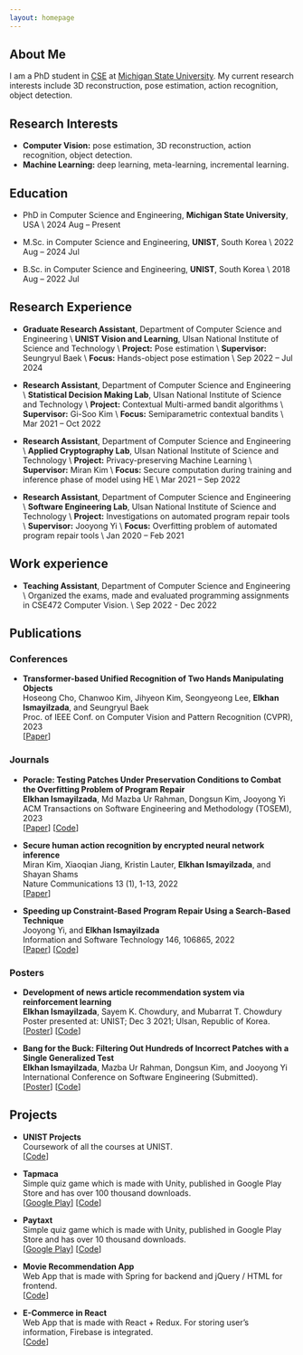 ```yaml
---
layout: homepage
---
```


## About Me

I am a PhD student in [CSE](https://engineering.msu.edu/about/departments/cse) at [Michigan State University](https://msu.edu/). My current research interests include 3D reconstruction, pose estimation, action recognition, object detection.

## Research Interests

- **Computer Vision:** pose estimation, 3D reconstruction, action recognition, object detection.
- **Machine Learning:** deep learning, meta-learning, incremental learning.

## Education
- PhD in Computer Science and Engineering, **Michigan State University**, USA \\
  2024 Aug – Present

- M.Sc. in Computer Science and Engineering, **UNIST**, South Korea \\
  2022 Aug – 2024 Jul
  
- B.Sc. in Computer Science and Engineering, **UNIST**, South Korea \\
  2018 Aug – 2022 Jul

## Research Experience

- **Graduate Research Assistant**, Department of Computer Science and Engineering \\
  **UNIST Vision and Learning**, Ulsan National Institute of Science and Technology \\
  **Project:** Pose estimation \\
  **Supervisor:** Seungryul Baek \\
  **Focus:** Hands-object pose estimation \\
  Sep 2022 – Jul 2024
  
- **Research Assistant**, Department of Computer Science and Engineering \\
  **Statistical Decision Making Lab**, Ulsan National Institute of Science and Technology \\
  **Project:** Contextual Multi-armed bandit algorithms \\
  **Supervisor:** Gi-Soo Kim \\
  **Focus:** Semiparametric contextual bandits \\
  Mar 2021 – Oct 2022
  
  
- **Research Assistant**, Department of Computer Science and Engineering \\
  **Applied Cryptography Lab**, Ulsan National Institute of Science and Technology \\
  **Project:** Privacy-preserving Machine Learning \\
  **Supervisor:** Miran Kim \\
  **Focus:** Secure computation during training and inference phase of model using HE \\
  Mar 2021 – Sep 2022

- **Research Assistant**, Department of Computer Science and Engineering \\
  **Software Engineering Lab**, Ulsan National Institute of Science and Technology \\
  **Project:** Investigations on automated program repair tools \\
  **Supervisor:** Jooyong Yi \\
  **Focus:** Overfitting problem of automated program repair tools \\
  Jan 2020 – Feb 2021

## Work experience
- **Teaching Assistant**, Department of Computer Science and Engineering \\
  Organized the exams, made and evaluated programming assignments in CSE472 Computer Vision. \\
  Sep 2022 - Dec 2022

## Publications

### Conferences
- **Transformer-based Unified Recognition of Two Hands Manipulating Objects**
  <br>
  Hoseong Cho, Chanwoo Kim, Jihyeon Kim, Seongyeong Lee, **Elkhan Ismayilzada**, and Seungryul Baek
  <br>
  Proc. of IEEE Conf. on Computer Vision and Pattern Recognition (CVPR), 2023
  <br>
  [[Paper](https://openaccess.thecvf.com/content/CVPR2023/papers/Cho_Transformer-Based_Unified_Recognition_of_Two_Hands_Manipulating_Objects_CVPR_2023_paper.pdf)]


### Journals
- **Poracle: Testing Patches Under Preservation Conditions to Combat the Overfitting Problem of Program Repair**
  <br>
  **Elkhan Ismayilzada**, Md Mazba Ur Rahman, Dongsun Kim, Jooyong Yi
  <br>
  ACM Transactions on Software Engineering and Methodology (TOSEM), 2023
  <br>
  [[Paper](https://dl.acm.org/doi/10.1145/3625293)]
  [[Code](https://github.com/UNIST-LOFT/poracle)]

- **Secure human action recognition by encrypted neural network inference**
  <br>
  Miran Kim, Xiaoqian Jiang, Kristin Lauter, **Elkhan Ismayilzada**, and Shayan Shams
  <br>
  Nature Communications 13 (1), 1-13, 2022
  <br>
  [[Paper](https://doi.org/10.1038/s41467-022-32168-5)]

- **Speeding up Constraint-Based Program Repair Using a Search-Based Technique**
  <br>
  Jooyong Yi, and **Elkhan Ismayilzada**
  <br>
  Information and Software Technology 146, 106865, 2022
  <br>
  [[Paper](https://doi.org/10.1016/j.infsof.2022.106865)]
  [[Code](https://github.com/jyi/fangelix)]
  
### Posters
- **Development of news article recommendation system via reinforcement learning**
  <br>
  **Elkhan Ismayilzada**, Sayem K. Chowdury, and Mubarrat T. Chowdury
  <br>
  Poster presented at: UNIST; Dec 3 2021; Ulsan, Republic of Korea.
  <br>
  [[Poster](https://drive.google.com/file/d/1NgkcPL2f6GhuSm-gaBw9lTEbMrHrZZ1S/view)]
  [[Code](https://github.com/kcsayem/Parallelization-of-bandit-algorithms-to-reduce-computational-cost-of-news-article-recommendation-sys)]

- **Bang for the Buck: Filtering Out Hundreds of Incorrect Patches with a Single Generalized Test**
  <br>
  **Elkhan Ismayilzada**, Mazba Ur Rahman, Dongsun Kim, and Jooyong Yi
  <br>
  International Conference on Software Engineering (Submitted).
  <br>
  [[Poster](https://drive.google.com/file/d/1pLrGCSrLL-ICqgwZ0KLVnZNNkUpbvF7t/view)]
  [[Code](https://github.com/poracle100/poracle-experiments)]

## Projects
- **UNIST Projects** 
  <br>
  Coursework of all the courses at UNIST.
  <br>
  [[Code](https://github.com/elkhanzada/unist-projects)]

- **Tapmaca**
  <br>
  Simple quiz game which is made with Unity, published in Google Play Store and has over 100 thousand downloads.
  <br>
  [[Google Play](https://play.google.com/store/apps/details?id=com.elkhan.tapmaca)] [[Code](https://github.com/elkhanzada/tapmaca)]

- **Paytaxt**
  <br>
  Simple quiz game which is made with Unity, published in Google Play Store and has over 10 thousand downloads.
  <br>
  [[Google Play](https://play.google.com/store/apps/details?id=com.elkhan.paytaxt)] [[Code](https://github.com/elkhanzada/paytaxt)]

- **Movie Recommendation App**
  <br>
  Web App that is made with Spring for backend and jQuery / HTML for frontend.
  <br>
  [[Code](https://github.com/elkhanzada/movie-recommendation-app)]

- **E-Commerce in React**
  <br>
  Web App that is made with React + Redux. For storing user’s information, Firebase is integrated.
  <br>
  [[Code](https://github.com/elkhanzada/react-e-commerce)]
